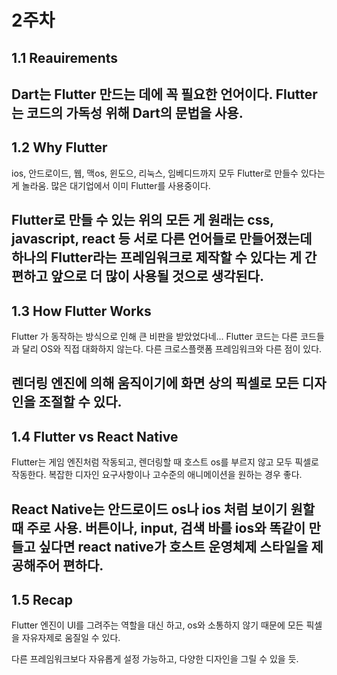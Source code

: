 # 2주차
## 1.1 Reauirements

Dart는 Flutter 만드는 데에 꼭 필요한 언어이다.
Flutter 는 코드의 가독성 위해 Dart의 문법을 사용.
---
## 1.2 Why Flutter
ios, 안드로이드, 웹, 맥os, 윈도으, 리눅스, 임베디드까지 모두 Flutter로 만들수 있다는 게 놀라움. 많은 대기업에서 이미 Flutter를 사용중이다. 

Flutter로 만들 수 있는 위의 모든 게 원래는 css, javascript, react 등 서로 다른 언어들로 만들어졌는데 하나의 Flutter라는 프레임워크로 제작할 수 있다는 게 간편하고 앞으로 더 많이 사용될 것으로 생각된다.
---
## 1.3 How Flutter Works
Flutter 가 동작하는 방식으로 인해 큰 비판을 받았었다네...
Flutter 코드는 다른 코드들과 달리 OS와 직접 대화하지 않는다. 다른 크로스플랫폼 프레임워크와 다른 점이 있다. 

렌더링 엔진에 의해 움직이기에 화면 상의 픽셀로 모든 디자인을 조절할 수 있다. 
---
## 1.4 Flutter vs React Native
Flutter는 게임 엔진처럼 작동되고, 렌더링할 때 호스트 os를 부르지 않고 모두 픽셀로 작동한다. 복잡한 디자인 요구사항이나 고수준의 애니메이션을 원하는 경우 좋다.

React Native는 안드로이드 os나 ios 처럼 보이기 원할 때 주로 사용. 버튼이나, input, 검색 바를 ios와 똑같이 만들고 싶다면 react native가 호스트 운영체제 스타일을 제공해주어 편하다.
---
## 1.5 Recap
Flutter 엔진이 UI를 그려주는 역할을 대신 하고, os와 소통하지 않기 때문에 모든 픽셀을 자유자제로 움질일 수 있다.

다른 프레임워크보다 자유롭게 설정 가능하고, 다양한 디자인을 그릴 수 있을 듯.